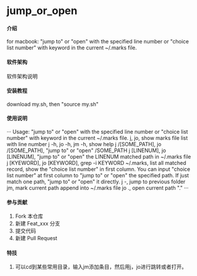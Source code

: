 # jump_or_open

#### 介绍
for macbook:
    "jump to" or "open" with the specified line number or "choice list number" with keyword in the current ~/.marks file.

#### 软件架构
软件架构说明


#### 安装教程

download my.sh, then "source my.sh"

#### 使用说明
···
Usage:
    "jump to" or "open" with the specified line number or "choice list number" with keyword in the current ~/.marks file.
    j, jo, show marks file list with line number
    j -h, jo -h, jm -h, show help
    j /[SOME_PATH], jo /[SOME_PATH], "jump to" or "open" /SOME_PATH
    j [LINENUM], jo [LINENUM], "jump to" or "open" the LINENUM matched path in ~/.marks file
    j [KYEWORD], jo [KEYWORD], grep -i KEYWORD ~/.marks, list all matched record, show the "choice list number" in first column.
      You can input "choice list number" at first column to "jump to" or "open" the specified path.
      If just match one path, "jump to" or "open" it directly.
    j -, jump to previous folder
    jm, mark current path append into ~/.marks file
    jo ., open current path "."
···
#### 参与贡献

1.  Fork 本仓库
2.  新建 Feat_xxx 分支
3.  提交代码
4.  新建 Pull Request


#### 特技

1.  可以cd到某些常用目录，输入jm添加条目，然后用j，jo进行跳转或者打开。

